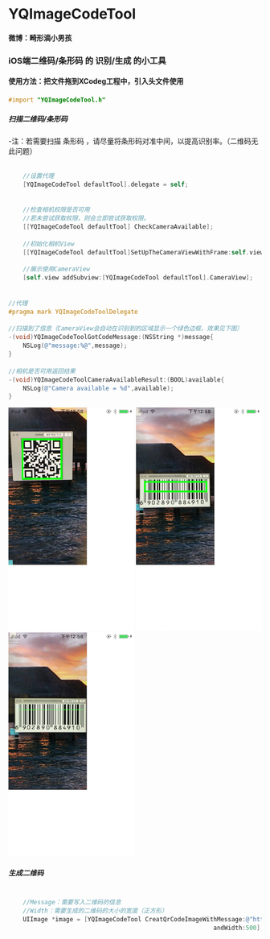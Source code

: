 # YQImageCodeTool
#### 微博：畸形滴小男孩

### iOS端二维码/条形码 的 识别/生成 的小工具


#### 使用方法：把文件拖到XCodeg工程中，引入头文件使用
```Objective-C
#import "YQImageCodeTool.h"
```
##### 扫描二维码/条形码
-注：若需要扫描 条形码 ，请尽量将条形码对准中间，以提高识别率。（二维码无此问题）
```Objective-C
	
	//设置代理
    [YQImageCodeTool defaultTool].delegate = self;


	//检查相机权限是否可用
    //若未尝试获取权限，则会立即尝试获取权限。
    [[YQImageCodeTool defaultTool] CheckCameraAvailable];

    //初始化相机View
    [[YQImageCodeTool defaultTool]SetUpTheCameraViewWithFrame:self.view.bounds];
    
    //展示使用CameraView
    [self.view addSubview:[YQImageCodeTool defaultTool].CameraView];


//代理
#pragma mark YQImageCodeToolDelegate

//扫描到了信息（CameraView会自动在识别到的区域显示一个绿色边框，效果见下图）
-(void)YQImageCodeToolGotCodeMessage:(NSString *)message{
    NSLog(@"message:%@",message);
}

//相机是否可用返回结果
-(void)YQImageCodeToolCameraAvailableResult:(BOOL)available{
    NSLog(@"Camera available = %d",available);
}
```
![image](https://github.com/976431yang/YQImageCodeTool/blob/master/DEMO/screenshot/screenShot1.PNG)
![image](https://github.com/976431yang/YQImageCodeTool/blob/master/DEMO/screenshot/screenShot2.PNG)
![image](https://github.com/976431yang/YQImageCodeTool/blob/master/DEMO/screenshot/screenShot3.PNG)

##### 生成二维码
```Objective-C
	
	//Message：需要写入二维码的信息
	//Width：需要生成的二维码的大小的宽度（正方形）
	UIImage *image = [YQImageCodeTool CreatQrCodeImageWithMessage:@"http://www.baidu.com"
                                                         andWidth:500];

```


